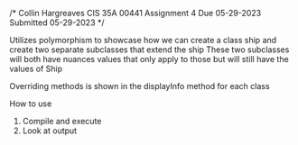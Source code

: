 /*
Collin      Hargreaves
CIS 35A          00441
Assignment           4
Due         05-29-2023
Submitted   05-29-2023
*/

Utilizes polymorphism to showcase how we can create a class ship
and create two separate subclasses that extend the ship
These two subclasses will both have nuances values that only apply to those but will still have the values of Ship

Overriding methods is shown in the displayInfo method for each class

How to use 
1. Compile and execute
2. Look at output